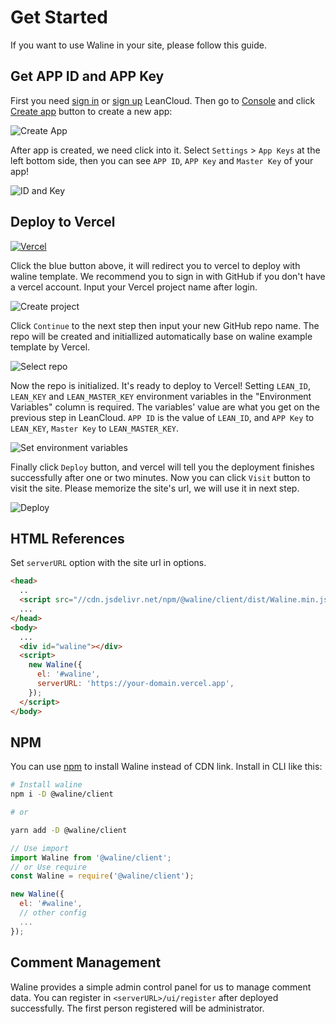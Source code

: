 # Get Started

If you want to use Waline in your site, please follow this guide.

<!-- more -->

## Get APP ID and APP Key

First you need [sign in](https://console.leancloud.app/login.html#/signin) or [sign up](https://console.leancloud.app/login.html#/signup) LeanCloud. Then go to [Console](https://console.leancloud.app/applist.html#/apps) and click [Create app](https://console.leancloud.app/applist.html#/newapp) button to create a new app:

![Create App](https://i.loli.net/2019/06/21/5d0c995c86fac81746.jpg)

After app is created, we need click into it. Select `Settings` > `App Keys` at the left bottom side, then you can see `APP ID`, `APP Key` and `Master Key` of your app!

![ID and Key](https://i.loli.net/2019/06/21/5d0c997a60baa24436.jpg)

## Deploy to Vercel

[![Vercel](https://vercel.com/button)](https://vercel.com/import/project?template=https://github.com/lizheming/waline/tree/master/example)

Click the blue button above, it will redirect you to vercel to deploy with waline template. We recommend you to sign in with GitHub if you don't have a vercel account. Input your Vercel project name after login.

![Create project](https://p2.ssl.qhimg.com/t018cd2a91a8896a555.png)

Click `Continue` to the next step then input your new GitHub repo name. The repo will be created and initiallized automatically base on waline example template by Vercel.

![Select repo](https://p4.ssl.qhimg.com/t01bb30e74f85ddf5b3.png)

Now the repo is initialized. It's ready to deploy to Vercel! Setting `LEAN_ID`, `LEAN_KEY` and `LEAN_MASTER_KEY` environment variables in the "Environment Variables" column is required. The variables' value are what you get on the previous step in LeanCloud. `APP ID` is the value of `LEAN_ID`, and `APP Key` to `LEAN_KEY`, `Master Key` to `LEAN_MASTER_KEY`.

![Set environment variables](https://p5.ssl.qhimg.com/t019aec05e3e5fea5cc.png)

Finally click `Deploy` button, and vercel will tell you the deployment finishes successfully after one or two minutes. Now you can click `Visit` button to visit the site. Please memorize the site's url, we will use it in next step.

![Deploy](https://p0.ssl.qhimg.com/t0142b58c2e8f886b28.png)

## HTML References

Set `serverURL` option with the site url in options.

```html
<head>
  ..
  <script src="//cdn.jsdelivr.net/npm/@waline/client/dist/Waline.min.js"></script>
  ...
</head>
<body>
  ...
  <div id="waline"></div>
  <script>
    new Waline({
      el: '#waline',
      serverURL: 'https://your-domain.vercel.app',
    });
  </script>
</body>
```

## NPM

You can use [npm](https://www.npmjs.com/package/@waline/client) to install Waline instead of CDN link. Install in CLI like this:

```bash
# Install waline
npm i -D @waline/client

# or

yarn add -D @waline/client
```

```js
// Use import
import Waline from '@waline/client';
// or Use require
const Waline = require('@waline/client');

new Waline({
  el: '#waline',
  // other config
  ...
});
```

## Comment Management

Waline provides a simple admin control panel for us to manage comment data. You can register in `<serverURL>/ui/register` after deployed successfully. The first person registered will be administrator.
